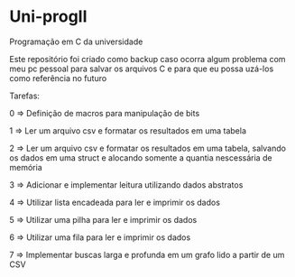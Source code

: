 # Uni-progII
Programação em C da universidade

Este repositório foi criado como backup caso ocorra algum problema com meu pc pessoal para salvar os arquivos C e para que eu possa uzá-los como referência no futuro

Tarefas:

0 => Definição de macros para manipulação de bits

1 => Ler um arquivo csv e formatar os resultados em uma tabela

2 => Ler um arquivo csv e formatar os resultados em uma tabela, salvando os dados em uma struct e alocando somente a quantia nescessária de memória

3 => Adicionar e implementar leitura utilizando dados abstratos

4 => Utilizar lista encadeada para ler e imprimir os dados

5 => Utilizar uma pilha para ler e imprimir os dados

6 => Utilizar uma fila para ler e imprimir os dados

7 => Implementar buscas larga e profunda em um grafo lido a partir de um CSV
